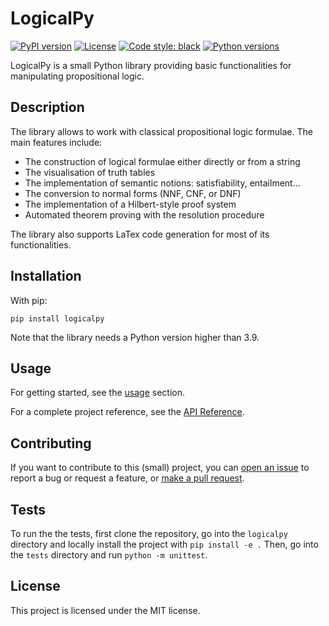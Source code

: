 # LogicalPy

[![PyPI version](https://badgen.net/pypi/v/logicalpy/)](https://pypi.org/project/logicalpy)
[![License](https://img.shields.io/github/license/Cubix1729/logicalpy)](https://github.com/Cubix1729/logicalpy/blob/master/LICENSE)
[![Code style: black](https://img.shields.io/badge/code%20style-black-000000.svg)](https://github.com/psf/black)
[![Python versions](https://img.shields.io/pypi/pyversions/logicalpy)](https://pypi.python.org/pypi/logicalpy)

LogicalPy is a small Python library providing basic functionalities for manipulating propositional logic.

## Description

The library allows to work with classical propositional logic formulae.
The main features include:

 - The construction of logical formulae either directly or from a string
 - The visualisation of truth tables
 - The implementation of semantic notions: satisfiability, entailment...
 - The conversion to normal forms (NNF, CNF, or DNF)
 - The implementation of a Hilbert-style proof system
 - Automated theorem proving with the resolution procedure

The library also supports LaTex code generation for most of its functionalities.

## Installation

With pip:
```
pip install logicalpy
```

Note that the library needs a Python version higher than 3.9.

## Usage

For getting started, see the [usage](usage/constructing-formulae.md) section.

For a complete project reference, see the [API Reference](api-reference/logicalpy/index.md).

## Contributing

If you want to contribute to this (small) project, you can [open an issue](https://github.com/Cubix1729/logicalpy/issues)
to report a bug or request a feature, or [make a pull request](https://github.com/Cubix1729/logicalpy/pulls).

## Tests

To run the the tests, first clone the repository, go into the `logicalpy` directory and locally install the project with `pip install -e .`
Then, go into the `tests` directory and run `python -m unittest`.

## License

This project is licensed under the MIT license.
